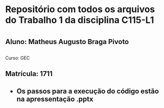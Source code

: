 # Repositório com todos os arquivos do Trabalho 1 da disciplina C115-L1 <h1>
## Aluno:  Matheus Augusto Braga Pivoto <h2>
Curso:  GEC <h2>
Matrícula:  1711 <h2>

* Os passos para a execução do código estão na apressentação .pptx
